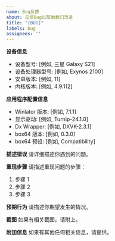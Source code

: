 ```yaml
---
name: Bug反馈
about: 反馈Bug以帮助我们改进
title: "[BUG]"
labels: bug
assignees: ''
---
```


**设备信息**
- 设备型号: [例如, 三星 Galaxy S21]
- 设备处理器型号: [例如, Exynos 2100]
- 安卓版本: [例如, 11]
- 内核版本: [例如, 4.9.112]

**应用程序配置信息**
- Winlator 版本: [例如, 7.1.1]
- 显示驱动: [例如, Turnip-24.1.0]
- Dx Wrapper: [例如, DXVK-2.3.1]
- box64 版本: [例如, 0.3.0]
- box64 预设: [例如, Compatibility]

**描述错误**
请详细描述你遇到的问题。

**重现步骤**
请描述重现问题的步骤：
1. 步骤 1
2. 步骤 2
3. 步骤 3

**预期行为**
请描述你期望发生的情况。

**截图**
如果有相关截图，请附上。

**附加信息**
如果有其他任何相关信息，请提供。
